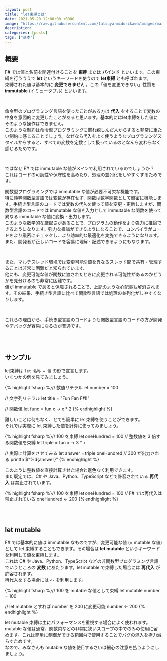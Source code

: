 ```yaml
---
layout: post
title: "let束縛とは"
date: 2021-05-20 12:00:00 +0900
image: "https://raw.githubusercontent.com/tatsuya-midorikawa/images/main/fsdoc-jp/common/fs-octcat.png"
description: 
categories: [posts]
tags: ["基本"]
---
```


## 概要  

F# では値と名前を関連付けることを **束縛** または **バインド** といいます。この束縛を行ううえで **let** というキーワードを使うので **let束縛** とも呼ばれます。  
束縛された値は基本的に **変更できません** 。この「値を変更できない」性質を **immutable** (イミュータブル) といいます。  

<br>  

命令型のプログラミング言語を使ったことがある方は **代入** をすることで変数の中身を意図的に変更したことがあると思います。基本的にはlet束縛をした値にそのような操作はできません。  
このような制約は命令型プログラミングに慣れ親しんだ人からすると非常に重たい制約に感じることでしょう。なぜなら代入をよく使うようなプログラミングスタイルからすると、すべての変数を定数として扱っているのとなんら変わらなく感じるためです。  

<br>  

ではなぜ F# では immutable な値がメインで利用されているのでしょうか？  
これはコードの可読性や保守性を高めたり、処理の並列化をしやすくするためです。  

関数型プログラミングでは immutable な値が必要不可欠な機能です。  
特に純粋関数型言語では変数が存在せず、関数は数学関数として厳密に機能します。手続き型言語のコードでは変数の代入を使って値を変更・更新しますが、関数型言語のコードでは immutable な値を入力として immutable な関数を使って異なる immutable な値に変換・出力します。  
このような数学的な厳密さがあることで、プログラムの動作をより強力に推論できるようになります。強力な推論ができるようになることで、コンパイラがコードをより厳密にチェックし、より効率的な最適化を実施できるようになります。また、開発者が正しいコードを容易に理解・記述できるようにもなります。  

<br>  

また、マルチスレッド環境では変更可能な値を異なるスレッド間で共有・管理することは非常に困難だと知られています。  
他にも、変更可能な値が関数に渡されたときに変更される可能性があるのかどうかを見分けるのも非常に困難です。  
値が immutable であると保障されることで、上記のような心配事も解消されます。その結果、手続き型言語に比べて関数型言語では処理の並列化がしやすくなりします。  

<br>  

これらの理由から、手続き型言語のコードよりも関数型言語のコードの方が開発やデバッグが容易になるのが普通です。  

<br>  
<br>  

## サンプル  

let束縛は ```let 名称 = 値``` の形で宣言します。  
いくつかの例を見てみましょう。

{% highlight fsharp %}// 数値リテラル
let number = 100

// 文字列リテラル
let title = "Fun Fan F#!!"

// 関数値
let func = fun x -> x * 2
{% endhighlight %}  

難しいことは何もなく、とても簡単に let 束縛を使うことができます。  
それでは実際に let 束縛した値を計算に使ってみましょう。  

{% highlight fsharp %}// 100 を束縛
let oneHundred = 100
// 整数値を 3 倍する関数値を束縛
let triple = fun x -> 3 * x

// 実際に計算をさせてみる
let answer = triple oneHundred
// 300 が出力される
printfn $"%d{answer}"
{% endhighlight %}  

このように整数値を直接計算させた場合と遜色なく利用できます。  
また既定では、C# や Java、Python、TypeScript などで許容されている **再代入** は禁止されています。  

{% highlight fsharp %}// 100 を束縛
let oneHundred = 100
// F# では再代入は禁止されている
oneHundred <- 200
{% endhighlight %}  

<br>  
<br>  

## let mutable  

F# では基本的に値は immutable なものですが、変更可能な値 (= mutable な値) として let 束縛することもできます。その場合は **let mutable** というキーワードを利用して値を束縛します。  
これは C# や Java、Python、TypeScript などの非関数型プログラミング言語でいうところの **変数** にあたります。let mutable で束縛した場合には **再代入** が許容されます。  
再代入をする場合には ```<-``` を利用します。

{% highlight fsharp %}// 100 を mutable な値として束縛
let mutable number = 100

// let mutable とすれば number を 200 に変更可能
number <- 200
{% endhighlight %}  

let mutable 束縛は主にパフォーマンスを重視する場合によく使われます。  
mutable な値は通常、関数内などの非常に狭いスコープの中でのみの使用に留めます。これは簡単に制御ができる範囲内で使用することでバグの混入を極力減らすためです。  
なので、みなさんも mutable な値を使用するさいは細心の注意を払うようにしましょう。  